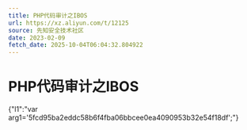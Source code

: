 ```yaml
---
title: PHP代码审计之IBOS
url: https://xz.aliyun.com/t/12125
source: 先知安全技术社区
date: 2023-02-09
fetch_date: 2025-10-04T06:04:32.804922
---
```


# PHP代码审计之IBOS

{"l1":"var arg1='5fcd95ba2eddc58b6f4fba06bbcee0ea4090953b32e54f18df';"}